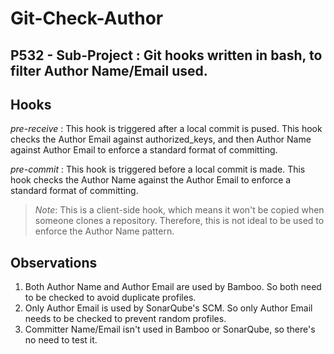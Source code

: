 Git-Check-Author
===================
P532 - Sub-Project : Git hooks written in bash, to filter Author Name/Email used.
----------

Hooks
-------------
*pre-receive* : This hook is triggered after a local commit is pused.
This hook checks the Author Email against authorized_keys, and then Author Name against Author Email to enforce a standard format of committing.

*pre-commit* : This hook is triggered before a local commit is made.
This hook checks the Author Name against the Author Email to enforce a standard format of committing.
>*Note*: This is a client-side hook, which means it won't be copied when someone clones a repository. Therefore, this is not ideal to be used to enforce the Author Name pattern.

Observations
-------------

1. Both Author Name and Author Email are used by Bamboo. So both need to be checked to avoid duplicate profiles.
2. Only Author Email is used by SonarQube's SCM. So only Author Email needs to be checked to prevent random profiles.
3. Committer Name/Email isn't used in Bamboo or SonarQube, so there's no need to test it.
